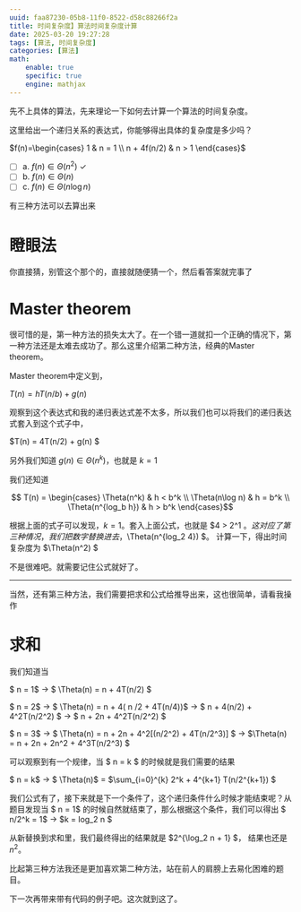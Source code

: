 ```yaml
---
uuid: faa87230-05b8-11f0-8522-d58c88266f2a
title: 时间复杂度】算法时间复杂度计算
date: 2025-03-20 19:27:28
tags: [算法, 时间复杂度]
categories: [算法]
math:
    enable: true
    specific: true
    engine: mathjax
---
```

先不上具体的算法，先来理论一下如何去计算一个算法的时间复杂度。

这里给出一个递归关系的表达式，你能够得出具体的复杂度是多少吗？

$f(n)=\begin{cases} 1 & n = 1 \\ n + 4f(n/2) & n > 1 \end{cases}$

- [ ] a. $f(n) \in \Theta(n^2)$ ✓
- [ ] b. $f(n) \in \Theta(n)$
- [ ] c. $f(n) \in \Theta(n \log n)$

有三种方法可以去算出来

# 瞪眼法

你直接猜，别管这个那个的，直接就随便猜一个，然后看答案就完事了

# Master theorem

很可惜的是，第一种方法的损失太大了。在一个错一道就扣一个正确的情况下，第一种方法还是太难去成功了。那么这里介绍第二种方法，经典的Master theorem。

Master theorem中定义到，

$T(n)=hT( n/b ) + g(n)$

观察到这个表达式和我的递归表达式差不太多，所以我们也可以将我们的递归表达式套入到这个式子中，

$T(n) = 4T(n/2) + g(n) $

另外我们知道 $g(n) \in \Theta(n^k)$，也就是 $k=1$

我们还知道

$$ T(n) = \begin{cases}
\Theta(n^k) & h < b^k \\
\Theta(n\log n) & h = b^k \\
\Theta(n^{log_b h}) & h > b^k
\end{cases}$$

根据上面的式子可以发现，$k= 1$。套入上面公式，也就是 $4 > 2^1 $。这对应了第三种情况，我们把数字替换进去，$\Theta(n^{log_2 4}) $。 计算一下，得出时间复杂度为 $\Theta(n^2) $

不是很难吧。就需要记住公式就好了。

---

当然，还有第三种方法，我们需要把求和公式给推导出来，这也很简单，请看我操作

# 求和

我们知道当

$ n = 1$  -> $ \Theta(n) = n + 4T(n/2) $

$ n = 2$ -> $ \Theta(n) = n + 4( n /2 + 4T(n/4))$ -> $ n + 4(n/2) + 4^2T(n/2^2) $ -> $ n + 2n + 4^2T(n/2^2) $

$ n = 3$ -> $ \Theta(n) = n + 2n + 4^2[(n/2^2) + 4T(n/2^3)] $ -> $\Theta(n) = n + 2n + 2n^2 + 4^3T(n/2^3) $

可以观察到有一个规律，当 $ n = k $ 的时候就是我们需要的结果

$ n = k$ -> $ \Theta(n)$ = $\sum_{i=0}^{k} 2^k + 4^{k+1} T(n/2^{k+1}) $

我们公式有了，接下来就是下一个条件了，这个递归条件什么时候才能结束呢？从题目发现当 $ n = 1$ 的时候自然就结束了，那么根据这个条件，我们可以得出 $ n/2^k = 1$ -> $k = log_2 n $

从新替换到求和里，我们最终得出的结果就是 $2^{\log_2 n + 1} $， 结果也还是 $n^2$。

比起第三种方法我还是更加喜欢第二种方法，站在前人的肩膀上去易化困难的题目。

下一次再带来带有代码的例子吧。这次就到这了。
